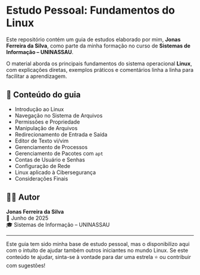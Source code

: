 # Estudo Pessoal: Fundamentos do Linux

Este repositório contém um guia de estudos elaborado por mim, **Jonas Ferreira da Silva**, como parte da minha formação no curso de **Sistemas de Informação – UNINASSAU**.

O material aborda os principais fundamentos do sistema operacional **Linux**, com explicações diretas, exemplos práticos e comentários linha a linha para facilitar a aprendizagem.

## 📘 Conteúdo do guia

- Introdução ao Linux  
- Navegação no Sistema de Arquivos  
- Permissões e Propriedade  
- Manipulação de Arquivos  
- Redirecionamento de Entrada e Saída  
- Editor de Texto vi/vim  
- Gerenciamento de Processos  
- Gerenciamento de Pacotes com `apt`  
- Contas de Usuário e Senhas  
- Configuração de Rede  
- Linux aplicado à Cibersegurança  
- Considerações Finais

## 👨‍💻 Autor

**Jonas Ferreira da Silva**  
📅 Junho de 2025  
🎓 Sistemas de Informação – UNINASSAU

---

Este guia tem sido minha base de estudo pessoal, mas o disponibilizo aqui com o intuito de ajudar também outros iniciantes no mundo Linux. Se este conteúdo te ajudar, sinta-se à vontade para dar uma estrela ⭐ ou contribuir com sugestões!
